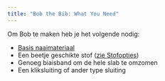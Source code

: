 ```yaml
---
title: "Bob the Bib: What You Need"
---
```


Om Bob te maken heb je het volgende nodig:

- [Basis naaimateriaal](/docs/sewing/basic-sewing-supplies)
- Een beetje geschikte stof ([zie Stofopties](/docs/patterns/aaron/fabric))
- Genoeg biaisband om de hele slab te omzomen
- Een kliksluiting of ander type sluiting
